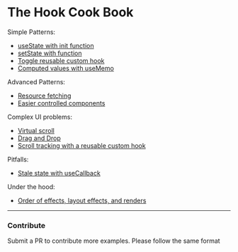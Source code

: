 # The Hook Cook Book

Simple Patterns: 
- [useState with init function](https://codesandbox.io/s/92r9yrmnyo)
- [setState with function](https://codesandbox.io/s/w6xynq3z9l)
- [Toggle reusable custom hook](https://codesandbox.io/s/zrjn39qqwx)
- [Computed values with useMemo](https://codesandbox.io/s/v80068jq40)

Advanced Patterns: 
- [Resource fetching](https://codesandbox.io/s/9z4l2po0pw)
- [Easier controlled components](https://codesandbox.io/s/o97l3qzq5z)

Complex UI problems:
- [Virtual scroll](https://codesandbox.io/s/214p1911yn)
- [Drag and Drop](https://codesandbox.io/s/v3x74022j5)
- [Scroll tracking with a reusable custom hook](https://codesandbox.io/s/r5r7w0697q)

Pitfalls:
- [Stale state with useCallback](https://codesandbox.io/s/p55wln789x)

Under the hood:
- [Order of effects, layout effects, and renders](https://codesandbox.io/s/rj6m9w531p)

<hr/>

### Contribute

Submit a PR to contribute more examples. Please follow the same format
